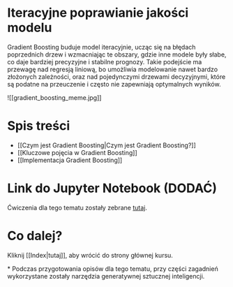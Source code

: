# Iteracyjne poprawianie jakości modelu

Gradient Boosting buduje model iteracyjnie, ucząc się na błędach poprzednich drzew i wzmacniając te obszary, gdzie inne modele były słabe, co daje bardziej precyzyjne i stabilne prognozy. Takie podejście ma przewagę nad regresją liniową, bo umożliwia modelowanie nawet bardzo złożonych zależności, oraz nad pojedynczymi drzewami decyzyjnymi, które są podatne na przeuczenie i często nie zapewniają optymalnych wyników.

![[gradient_boosting_meme.jpg]]

# Spis treści
- [[Czym jest Gradient Boosting|Czym jest Gradient Boosting?]]
- [[Kluczowe pojęcia w Gradient Boosting]]
- [[Implementacja Gradient Boosting]]
# Link do Jupyter Notebook (DODAĆ)

Ćwiczenia dla tego tematu zostały zebrane [tutaj](https://github.com/).

# Co dalej?

Kliknij [[Index|tutaj]], aby wrócić do strony głównej kursu.

\* Podczas przygotowania opisów dla tego tematu, przy części zagadnień wykorzystane zostały narzędzia generatywnej sztucznej inteligencji.